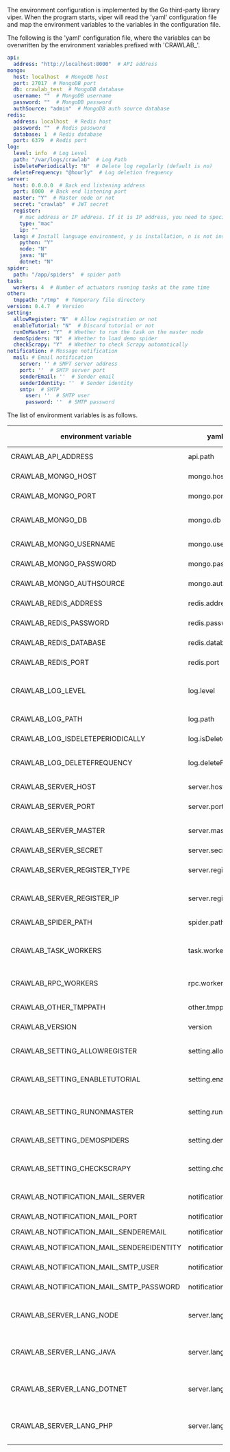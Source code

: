 The environment configuration is implemented by the Go third-party library viper. When the program starts, viper will read the 'yaml' configuration file and map the environment variables to the variables in the configuration file.

The following is the 'yaml' configuration file, where the variables can be overwritten by the environment variables prefixed with 'CRAWLAB_'.

```yaml
api:
  address: "http://localhost:8000"  # API address
mongo:
  host: localhost  # MongoDB host
  port: 27017  # MongoDB port
  db: crawlab_test  # MongoDB database
  username: ""  # MongoDB username
  password: ""  # MongoDB password
  authSource: "admin"  # MongoDB auth source database
redis:
  address: localhost  # Redis host
  password: ""  # Redis password
  database: 1  # Redis database
  port: 6379  # Redis port
log:
  level: info  # Log Level
  path: "/var/logs/crawlab"  # Log Path
  isDeletePeriodically: "N"  # Delete log regularly (default is no)
  deleteFrequency: "@hourly"  # Log deletion frequency
server:
  host: 0.0.0.0  # Back end listening address
  port: 8000  # Back end listening port
  master: "Y"  # Master node or not
  secret: "crawlab"  # JWT secret
  register:
    # mac address or IP address. If it is IP address, you need to specify IP manually
    type: "mac"
    ip: ""
  lang: # Install language environment, y is installation, n is not installation
    python: "Y"
    node: "N"
    java: "N"
    dotnet: "N"
spider:
  path: "/app/spiders"  # spider path
task:
  workers: 4  # Number of actuators running tasks at the same time
other:
  tmppath: "/tmp"  # Temporary file directory
version: 0.4.7  # Version
setting:
  allowRegister: "N"  # Allow registration or not
  enableTutorial: "N"  # Discard tutorial or not
  runOnMaster: "Y"  # Whether to run the task on the master node
  demoSpiders: "N"  # Whether to load demo spider
  checkScrapy: "Y"  # Whether to check Scrapy automatically
notification: # Message notification 
  mail: # Email notification
    server: '' # SMPT server address
    port: ''  # SMTP server port
    senderEmail: ''  # Sender email
    senderIdentity: ''  # Sender identity
    smtp:  # SMTP
      user: ''  # SMTP user
      password: ''  # SMTP password
```

The list of environment variables is as follows.

environment variable | yaml variable path | description | default | Possible values
--- | --- | --- | --- | ---
CRAWLAB_API_ADDRESS | api.path | front end API address | http://localhost:8000 | any value
CRAWLAB_MONGO_HOST | mongo.host | MongoDB Host address | localhost | any value
CRAWLAB_MONGO_PORT | mongo.port | MongoDB port | 27017 | any value
CRAWLAB_MONGO_DB | mongo.db | MongoDB database name | crawlab_test | any value
CRAWLAB_MONGO_USERNAME | mongo.username | MongoDB username | null | any value
CRAWLAB_MONGO_PASSWORD | mongo.password | MongoDB password | null | any value
CRAWLAB_MONGO_AUTHSOURCE | mongo.authSource | MongoDB authSource | null | any value
CRAWLAB_REDIS_ADDRESS  | redis.address  | Redis address | localhost | any value
CRAWLAB_REDIS_PASSWORD | redis.password | Redis password | null | any value
CRAWLAB_REDIS_DATABASE | redis.database | Redis db | 1 | numerical value
CRAWLAB_REDIS_PORT | redis.port | Redis port | null | numerical value
CRAWLAB_LOG_LEVEL | log.level | log level | info | debug, info, warn, error
CRAWLAB_LOG_PATH | log.path | directory of task log | `/var/logs/crawlab` | any value
CRAWLAB_LOG_ISDELETEPERIODICALLY | log.isDeletePeriodically | delete log regularly | Y | Y, N
CRAWLAB_LOG_DELETEFREQUENCY | log.deleteFrequency | delete log frequency regularly | @hourly | any value
CRAWLAB_SERVER_HOST | server.host | server binding IP | 0.0.0.0 | any value
CRAWLAB_SERVER_PORT | server.port | server binding port | 8000 | any value
CRAWLAB_SERVER_MASTER | server.master | whether this node is the master node | N | Y, N
CRAWLAB_SERVER_SECRET | server.secret | server key | crawlab | any value
CRAWLAB_SERVER_REGISTER_TYPE | server.register.type | node registration category | mac | mac, ip, hostname
CRAWLAB_SERVER_REGISTER_IP | server.register.ip | node registration IP | null | any value
CRAWLAB_SPIDER_PATH | spider.path | spider directory | /app/spiders | any value
CRAWLAB_TASK_WORKERS | task.workers | number of tasks executed in parallel | 4 | any numerical value
CRAWLAB_RPC_WORKERS | rpc.workers | RPC number of processes | 16 | any numerical value
CRAWLAB_OTHER_TMPPATH | other.tmppath | temporary file directory | /tmp | any value
CRAWLAB_VERSION | version |version No | corresponding version No | any value
CRAWLAB_SETTING_ALLOWREGISTER |setting.allowRegister | allow registration or not | N | Y, N
CRAWLAB_SETTING_ENABLETUTORIAL |setting.enableTutorial | enable tutorial or not | N | Y, N
CRAWLAB_SETTING_RUNONMASTER |setting.runOnMaster | whether to run the task in the master node | Y | Y, N
CRAWLAB_SETTING_DEMOSPIDERS |setting.demoSpiders | use demo spider or not | N | Y, N
CRAWLAB_SETTING_CHECKSCRAPY |setting.checkScrapy | whether to check Scrapy automatically | Y | Y, N
CRAWLAB_NOTIFICATION_MAIL_SERVER |notification.mail.server | SMPT server address |null|any value
CRAWLAB_NOTIFICATION_MAIL_PORT |notification.mail.port | SMPT server port |null|any value
CRAWLAB_NOTIFICATION_MAIL_SENDEREMAIL |notification.mail.senderEmail | sender email |null|any value
CRAWLAB_NOTIFICATION_MAIL_SENDEREIDENTITY |notification.mail.senderIdentity | sender identity |null|any value
CRAWLAB_NOTIFICATION_MAIL_SMTP_USER |notification.mail.smtp | SMTP username |null|any value
CRAWLAB_NOTIFICATION_MAIL_SMTP_PASSWORD |notification.mail.password | SMTP  password |null|any value
CRAWLAB_SERVER_LANG_NODE | server.lang.node | Preinstalling Node.js language environment | null | Y, N
CRAWLAB_SERVER_LANG_JAVA | server.lang.java | Preinstalling Java language environment | null | Y, N
CRAWLAB_SERVER_LANG_DOTNET | server.lang.dotnet | Preinstalling .Net Core language environment | null | Y, N
CRAWLAB_SERVER_LANG_PHP | server.lang.php | Preinstalling PHP language environment | null | Y, N
